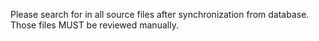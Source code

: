 Please search for <!--@SRC@--> in all source files after synchronization from database. Those files MUST be reviewed manually.